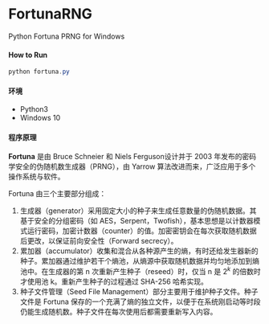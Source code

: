 # FortunaRNG
Python Fortuna PRNG for Windows

#### How to Run

```powershell
python fortuna.py
```

#### 环境

- Python3
- Windows 10

#### 程序原理

**Fortuna** 是由 Bruce Schneier 和 Niels Ferguson设计并于 2003 年发布的密码学安全的伪随机数生成器（PRNG），由 Yarrow 算法改进而来，广泛应用于多个操作系统与软件。

Fortuna 由三个主要部分组成：

1. 生成器（generator）采用固定大小的种子来生成任意数量的伪随机数据。其基于安全的分组密码（如 AES，Serpent，Twofish），基本思想是以计数器模式运行密码，加密计数器（counter）的值。加密密钥会在每次获取随机数据后更改，以保证前向安全性（Forward secrecy）。
2. 累加器（accumulator）收集和混合从各种源产生的熵，有时还给发生器新的种子。累加器通过维护若干个熵池，从熵源中获取随机数据并均匀地添加到熵池中。在生成器的第 n 次重新产生种子（reseed）时，仅当 n 是 $2^k$ 的倍数时才使用池 k。重新产生种子的过程通过 SHA-256 哈希实现。
2. 种子文件管理（Seed File Management）部分主要用于维护种子文件。种子文件是 Fortuna 保存的一个充满了熵的独立文件，以便于在系统刚启动等时段仍能生成随机数。种子文件在每次使用后都需要重新写入内容。
